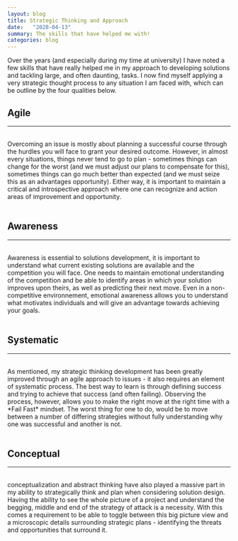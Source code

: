 ```yaml
---
layout: blog
title: Strategic Thinking and Approach
date:   "2020-04-13"
summary: The skills that have helped me with!  
categories: blog
---
```


Over the years (and especially during my time at university) I have noted a few skills that have really helped me in my approach to developing solutions and tackling large, and often daunting, tasks. 
I now find myself applying a very strategic thought process to any situation I am faced with, which can be outline by the four qualities below. 

## Agile
---
<br>
Overcoming an issue is mostly about planning a successful course through the hurdles you will face to grant your desired outcome. However, in almost every situations, things never tend to go to plan - sometimes things can change for the worst (and we must adjust our plans to compensate for this), sometimes things can go much better than expected (and we must seize this as an advantages opportunity). Either way, it is important to maintain a critical and introspective approach where one can recognize and action areas of improvement and opportunity. 
<br><br>

## Awareness
--- 
<br>
Awareness is essential to solutions development, it is important to understand what current existing solutions are available and the competition you will face. One needs to maintain emotional understanding of the competition and be able to identify areas in which your solution improves upon theirs, as well as predicting their next move. Even in a non-competitive environnement, emotional awareness allows you to understand what motivates individuals and will give an advantage towards achieving your goals. 
<br><br>

## Systematic
---
<br>
As mentioned, my strategic thinking development has been greatly improved through an agile approach to issues - it also requires an element of systematic process. The best way to learn is through defining success and trying to achieve that success (and often failing). Observing the process, however, allows you to make the right move at the right time with a *Fail Fast* mindset. The worst thing for one to do, would be to move between a number of differing strategies without fully understanding why one was successful and another is not. 
<br><br>

## Conceptual
---
<br>
conceptualization and abstract thinking have also played a massive part in my ability to strategically think and plan when considering solution design. Having the ability to see the whole picture of a project and understand the begging, middle and end of the strategy of attack is a necessity. With this comes a requirement to be able to toggle between this big picture view and a microscopic details surrounding strategic plans - identifying the threats and opportunities that surround it. 
<br><br>

